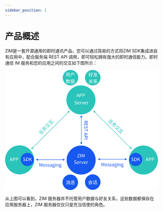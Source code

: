```yaml
---
sidebar_position: 1
---
```


# 产品概述

ZIM是一套开源通用的即时通讯产品，您可以通过简易的方式将ZIM SDK集成进自有应用中，配合服务端 REST API 调用，即可轻松拥有强大的即时通信能力。即时通信 IM 服务和您的应用之间的交互如下图所示：

![arch](../assets/arch.png)

从上图可以看到，ZIM 服务器并不托管用户数据与好友关系，这些数据都保存在应用服务器上，ZIM 服务器仅仅只是充当信使的角色。

